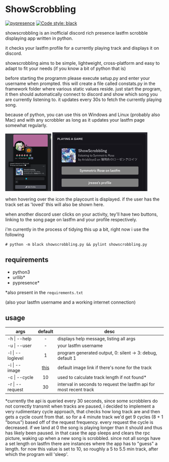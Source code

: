 # ShowScrobbling
[![pypresence](https://img.shields.io/badge/using-pypresence-00bb88.svg?style=for-the-badge&logo=discord&logoWidth=20)](https://github.com/qwertyquerty/pypresence)
[![Code style: black](https://img.shields.io/badge/code%20style-black-000000.svg?style=for-the-badge)](https://github.com/psf/black)

showscrobbling is an inofficial discord rich presence lastfm scrobble displaying app written in python.

it checks your lastfm profile for a currently playing track and displays it on discord.

showscrobbling aims to be simple, lightweight, cross-platform and easy to adapt to fit your needs (if you know a bit of python that is)

before starting the programm please execute setup.py and enter your username when prompted.
this will create a file called constats.py in the framework folder where various static values reside.
just start the program, it then should automatically connect to discord and show which song you are currently listening to. it updates every 30s to fetch the currently playing song.

because of python, you can use this on Windows and Linux (probably also Mac) and with any scrobbler as long as it updates your lastfm page somewhat regularly.

<img src="media/shsc-profile2.png" width="29%" /> <img src="media/shsc-buttons.jpg" width="60%" />

when hovering over the icon the playcount is displayed. if the user has the track set as 'loved' this will also be shown here.

when another discord user clicks on your activity, tey'll have two buttons, linking to the song page on lastfm and your profile respectively.

i'm currently in the process of tidying this up a bit, right now i use the following
```
# python -m black showscrobbling.py && pylint showscrobbling.py
```

## requirements

- python3
- urllib*
- pypresence*

*also present in the ```requirements.txt```

(also your lastfm username and a working internet connection)

## usage

args | default | desc
--- | :---: | ---
-h \| --help | - | displays help message, listing all args
-u \| --user | - | your lastfm username 
-l \| --loglevel | 1 | program generated output, 0: silent -> 3: debug, default 1
-i \| --image | [this](https://media.tenor.com/Hro804BGJaQAAAAj/miku-headbang.gif) | default image link if there's none for the track
-c \| --cycle | 10 | used to calculate track length if not found*
-r \| --request | 30 | interval in seconds to request the lastfm api for most recent track

*currently the api is queried every 30 seconds, since some scrobblers do not correctly transmit when tracks are paused, i decided to implement a very rudimentary cycle approach, that checks how long track are and then gets a cycle count from that. so for a 4 minute track we'd get 9 cycles (8 + 1 "bonus") based off of the request frequency. every request the cycle is decreased. if we land at 0 the song is playing longer than it should and thus has likely been paused. in that case the app sleeps and clears the rpc picture, waking up when a new song is scrobbled. since not all songs have a set length on lastfm there are instances where the app has to "guess" a length. for now this value is set to 10, so roughly a 5 to 5.5 min track, after which the program will 'sleep'.